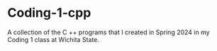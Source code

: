 # Coding-1-cpp
A collection of the C ++ programs that I created in Spring 2024 in my Coding 1 class at Wichita State.
